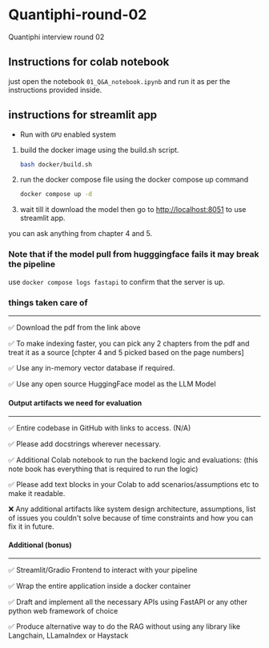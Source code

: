 # Quantiphi-round-02

Quantiphi interview round 02

## Instructions for colab notebook

just open the notebook `01_Q&A_notebook.ipynb` and run it as per the instructions provided inside.

## instructions for streamlit app

* Run with `GPU` enabled system
  
1. build the docker image using the build.sh script.

   ```bash
   bash docker/build.sh
   ```

2. run the docker compose file using the docker compose up command

    ```bash
    docker compose up -d
    ```

3. wait till it download the model then go to <http://localhost:8051> to use streamlit app.

you can ask anything from chapter 4 and 5.

### Note that if the model pull from hugggingface fails it may break the pipeline

use `docker compose logs fastapi` to confirm that the server is up.

### things taken care of

---
✅ Download the pdf from the link above

✅ To make indexing faster, you can pick any 2 chapters from the pdf and treat it as a source [chpter 4 and 5 picked based on the page numbers]

✅ Use any in-memory vector database if required.

✅ Use any open source HuggingFace model as the LLM Model

#### Output artifacts we need for evaluation

---

✅ Entire codebase in GitHub with links to access. (N/A)

✅ Please add docstrings wherever necessary.

✅ Additional Colab notebook to run the backend logic and evaluations: (this note book has everything that is required to run the logic)

✅ Please add text blocks in your Colab to add scenarios/assumptions etc to make it readable.

❌ Any additional artifacts like system design architecture, assumptions, list of issues you couldn't solve because of time constraints and how you can fix it in future.

#### Additional (bonus)

---
✅ Streamlit/Gradio Frontend to interact with your pipeline

✅ Wrap the entire application inside a docker container

✅ Draft and implement all the necessary APIs using FastAPI or any other python web framework of choice

✅ Produce alternative way to do the RAG without using any library like Langchain, LLamaIndex or Haystack
